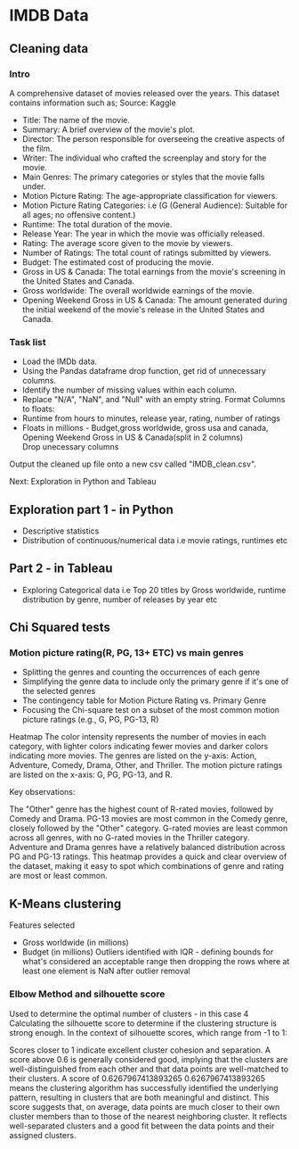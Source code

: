 # IMDB Data
## Cleaning data
### Intro
A comprehensive dataset of movies released over the years. This dataset contains information such as;
Source: Kaggle
 - Title: The name of the movie.
- Summary: A brief overview of the movie's plot.
- Director: The person responsible for overseeing the creative aspects of the film.
- Writer: The individual who crafted the screenplay and story for the movie.
- Main Genres: The primary categories or styles that the movie falls under.
- Motion Picture Rating: The age-appropriate classification for viewers.
- Motion Picture Rating Categories: i.e (G (General Audience): Suitable for all ages; no offensive content.)
- Runtime: The total duration of the movie.
- Release Year: The year in which the movie was officially released.
- Rating: The average score given to the movie by viewers.
- Number of Ratings: The total count of ratings submitted by viewers.
- Budget: The estimated cost of producing the movie.
- Gross in US & Canada: The total earnings from the movie's screening in the United States and Canada.
- Gross worldwide: The overall worldwide earnings of the movie.
- Opening Weekend Gross in US & Canada: The amount generated during the initial weekend of the movie's release in the United States and Canada.

### Task list
- Load the IMDb data.
- Using the Pandas dataframe drop function, get rid of unnecessary columns.
- Identify the number of missing values within each column.
- Replace "N/A", "NaN", and "Null" with an empty string.
Format Columns to floats:
 - Runtime from hours to minutes, release year, rating, number of ratings
 - Floats in millions - Budget,gross worldwide, gross usa and canada, Opening Weekend Gross in US & Canada(split in 2 columns)  
Drop unecessary columns

Output the cleaned up file onto a new csv called "IMDB_clean.csv".

Next: Exploration in Python and Tableau

## Exploration part 1 - in Python
- Descriptive statistics
- Distribution of continuous/numerical data i.e movie ratings, runtimes etc

## Part 2 - in Tableau 
- Exploring Categorical data i.e Top 20 titles by Gross worldwide, runtime distribution by genre, number of releases by year etc

## Chi Squared tests
### Motion picture rating(R, PG, 13+ ETC) vs main genres
- Splitting the genres and counting the occurrences of each genre
- Simplifying the genre data to include only the primary genre if it's one of the selected genres
- The contingency table for Motion Picture Rating vs. Primary Genre
- Focusing the Chi-square test on a subset of the most common motion picture ratings (e.g., G, PG, PG-13, R)

Heatmap 
The color intensity represents the number of movies in each category, with lighter colors indicating fewer movies and darker colors indicating more movies.
The genres are listed on the y-axis: Action, Adventure, Comedy, Drama, Other, and Thriller.
The motion picture ratings are listed on the x-axis: G, PG, PG-13, and R.

Key observations:

The "Other" genre has the highest count of R-rated movies, followed by Comedy and Drama.
PG-13 movies are most common in the Comedy genre, closely followed by the "Other" category.
G-rated movies are least common across all genres, with no G-rated movies in the Thriller category.
Adventure and Drama genres have a relatively balanced distribution across PG and PG-13 ratings.
This heatmap provides a quick and clear overview of the dataset, making it easy to spot which combinations of genre and rating are most or least common.

## K-Means clustering
Features selected
 - Gross worldwide (in millions)
 - Budget (in millions)
Outliers identified with IQR - defining bounds for what's considered an acceptable range then dropping the rows where at least one element is NaN after outlier removal

### Elbow Method and silhouette score
Used to determine the optimal number of clusters - in this case 4
Calculating the silhouette score to determine if the clustering structure is strong enough. 
  In the context of silhouette scores, which range from -1 to 1:

Scores closer to 1 indicate excellent cluster cohesion and separation. A score above 0.6 is generally considered good, implying that the clusters are well-distinguished from each other and that data points are well-matched to their clusters.
A score of 
0.6267967413893265
0.6267967413893265 means the clustering algorithm has successfully identified the underlying pattern, resulting in clusters that are both meaningful and distinct.
This score suggests that, on average, data points are much closer to their own cluster members than to those of the nearest neighboring cluster. It reflects well-separated clusters and a good fit between the data points and their assigned clusters.


